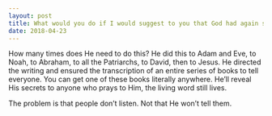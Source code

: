 ```yaml
---
layout: post
title: What would you do if I would suggest to you that God had again spoken to humanity, confirmed Christianity, unveiled the secrets of his creation, gave prophecies and predictions and answered all fundamental questions of life? Would you be interested?
date: 2018-04-23
---
```


<p>How many times does He need to do this? He did this to Adam and Eve, to Noah, to Abraham, to all the Patriarchs, to David, then to Jesus. He directed the writing and ensured the transcription of an entire series of books to tell everyone. You can get one of these books literally anywhere. He’ll reveal His secrets to anyone who prays to Him, the living word still lives.</p><p>The problem is that people don’t listen. Not that He won’t tell them.</p>
